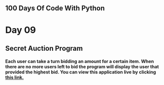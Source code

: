## 100 Days Of Code With Python

# Day 09

## Secret Auction Program

#### Each user can take a turn bidding an amount for a certain item. When there are no more users left to bid the program will display the user that provided the highest bid. You can view this application live by clicking [this link.](https://repl.it/@ArisRoutsis/blind-auction-start#main.py)
